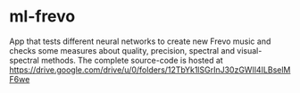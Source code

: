 # ml-frevo
App that tests different neural networks to create new Frevo music and checks some measures about quality, precision, spectral and visual-spectral methods.  The complete source-code is hosted at  https://drive.google.com/drive/u/0/folders/12TbYk1lSGrInJ30zGWIl4ILBselMF6we
